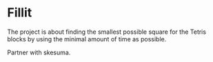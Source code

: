 # Fillit
The project is about finding the smallest possible square for the Tetris blocks by using the minimal amount of time as possible.

Partner with skesuma.